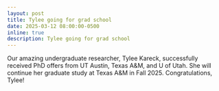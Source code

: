 ```yaml
---
layout: post
title: Tylee going for grad school
date: 2025-03-12 08:00:00-0500
inline: true
description: Tylee going for grad school
---
```


Our amazing undergraduate researcher, Tylee Kareck, successfully received PhD offers from UT Austin, Texas A&M, and U of Utah. She will continue her graduate study at Texas A&M in Fall 2025. Congratulations, Tylee!